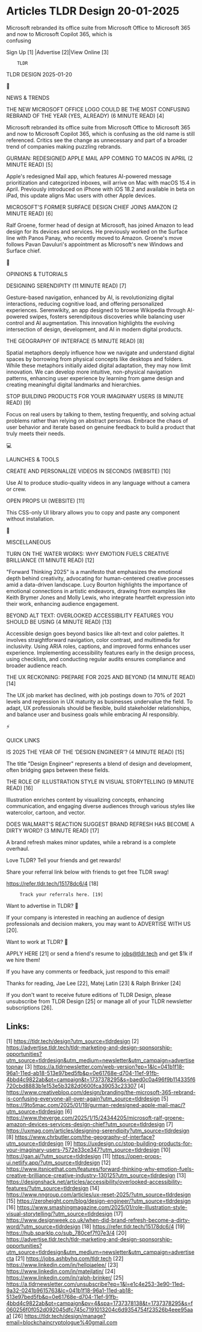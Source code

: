 # Articles TLDR Design 20-01-2025

Microsoft rebranded its office suite from Microsoft Office to
Microsoft 365 and now to Microsoft Copilot 365, which is
confusing ‌ ‌ ‌ ‌ ‌ ‌ ‌ ‌ ‌ ‌ ‌ ‌ ‌ ‌ ‌ ‌ ‌ ‌ ‌ ‌ ‌ ‌ ‌ ‌ ‌ ‌  ‌ ‌ ‌ ‌ ‌ ‌ ‌ ‌ ‌ ‌ ‌ ‌ ‌ ‌ ‌ ‌ ‌ ‌ ‌ ‌ ‌ ‌ ‌ ‌ ‌ ‌ 


 Sign Up [1] |Advertise [2]|View Online [3] 

		TLDR 

TLDR DESIGN 2025-01-20

📱 

NEWS & TRENDS

 THE NEW MICROSOFT OFFICE LOGO COULD BE THE MOST CONFUSING REBRAND OF
THE YEAR (YES, ALREADY) (6 MINUTE READ) [4] 

 Microsoft rebranded its office suite from Microsoft Office to
Microsoft 365 and now to Microsoft Copilot 365, which is confusing as
the old name is still referenced. Critics see the change as
unnecessary and part of a broader trend of companies making puzzling
rebrands. 

 GURMAN: REDESIGNED APPLE MAIL APP COMING TO MACOS IN APRIL (2 MINUTE
READ) [5] 

 Apple's redesigned Mail app, which features AI-powered message
prioritization and categorized inboxes, will arrive on Mac with macOS
15.4 in April. Previously introduced on iPhone with iOS 18.2 and
available in beta on iPad, this update aligns Mac users with other
Apple devices. 

 MICROSOFT'S FORMER SURFACE DESIGN CHIEF JOINS AMAZON (2 MINUTE READ)
[6] 

 Ralf Groene, former head of design at Microsoft, has joined Amazon to
lead design for its devices and services. He previously worked on the
Surface line with Panos Panay, who recently moved to Amazon. Groene's
move follows Pavan Davuluri's appointment as Microsoft's new Windows
and Surface chief. 

🚀 

OPINIONS & TUTORIALS

 DESIGNING SERENDIPITY (11 MINUTE READ) [7] 

 Gesture-based navigation, enhanced by AI, is revolutionizing digital
interactions, reducing cognitive load, and offering personalized
experiences. Serenwikity, an app designed to browse Wikipedia through
AI-powered swipes, fosters serendipitous discoveries while balancing
user control and AI augmentation. This innovation highlights the
evolving intersection of design, development, and AI in modern digital
products. 

 THE GEOGRAPHY OF INTERFACE (5 MINUTE READ) [8] 

 Spatial metaphors deeply influence how we navigate and understand
digital spaces by borrowing from physical concepts like desktops and
folders. While these metaphors initially aided digital adaptation,
they may now limit innovation. We can develop more intuitive,
non-physical navigation patterns, enhancing user experience by
learning from game design and creating meaningful digital landmarks
and hierarchies. 

 STOP BUILDING PRODUCTS FOR YOUR IMAGINARY USERS (8 MINUTE READ) [9] 

 Focus on real users by talking to them, testing frequently, and
solving actual problems rather than relying on abstract personas.
Embrace the chaos of user behavior and iterate based on genuine
feedback to build a product that truly meets their needs. 

💻 

LAUNCHES & TOOLS

 CREATE AND PERSONALIZE VIDEOS IN SECONDS (WEBSITE) [10] 

 Use AI to produce studio-quality videos in any language without a
camera or crew. 

 OPEN PROPS UI (WEBSITE) [11] 

 This CSS-only UI library allows you to copy and paste any component
without installation. 

🎁 

MISCELLANEOUS

 TURN ON THE WATER WORKS: WHY EMOTION FUELS CREATIVE BRILLIANCE (11
MINUTE READ) [12] 

 "Forward Thinking 2025" is a manifesto that emphasizes the emotional
depth behind creativity, advocating for human-centered creative
processes amid a data-driven landscape. Lucy Bourton highlights the
importance of emotional connections in artistic endeavors, drawing
from examples like Keith Brymer Jones and Molly Lewis, who integrate
heartfelt expression into their work, enhancing audience engagement. 

 BEYOND ALT TEXT: OVERLOOKED ACCESSIBILITY FEATURES YOU SHOULD BE
USING (4 MINUTE READ) [13] 

 Accessible design goes beyond basics like alt-text and color
palettes. It involves straightforward navigation, color contrast, and
multimedia for inclusivity. Using ARIA roles, captions, and improved
forms enhances user experience. Implementing accessibility features
early in the design process, using checklists, and conducting regular
audits ensures compliance and broader audience reach. 

 THE UX RECKONING: PREPARE FOR 2025 AND BEYOND (14 MINUTE READ) [14] 

 The UX job market has declined, with job postings down to 70% of 2021
levels and regression in UX maturity as businesses undervalue the
field. To adapt, UX professionals should be flexible, build
stakeholder relationships, and balance user and business goals while
embracing AI responsibly. 

⚡ 

QUICK LINKS

 IS 2025 THE YEAR OF THE ‘DESIGN ENGINEER'? (4 MINUTE READ) [15] 

 The title "Design Engineer" represents a blend of design and
development, often bridging gaps between these fields. 

 THE ROLE OF ILLUSTRATION STYLE IN VISUAL STORYTELLING (9 MINUTE READ)
[16] 

 Illustration enriches content by visualizing concepts, enhancing
communication, and engaging diverse audiences through various styles
like watercolor, cartoon, and vector. 

 DOES WALMART'S REACTION SUGGEST BRAND REFRESH HAS BECOME A DIRTY
WORD? (3 MINUTE READ) [17] 

 A brand refresh makes minor updates, while a rebrand is a complete
overhaul. 

Love TLDR? Tell your friends and get rewards!

 Share your referral link below with friends to get free TLDR swag! 

 https://refer.tldr.tech/15178dc6/4 [18] 

		 Track your referrals here. [19] 

Want to advertise in TLDR? 📰

 If your company is interested in reaching an audience of design
professionals and decision makers, you may want to ADVERTISE WITH US
[20]. 

Want to work at TLDR? 💼

 APPLY HERE [21] or send a friend's resume to jobs@tldr.tech and get
$1k if we hire them! 

 If you have any comments or feedback, just respond to this email! 

Thanks for reading, 
Jae Lee [22], Matej Latin [23] & Ralph Brinker [24] 

If you don't want to receive future editions of TLDR Design, please
unsubscribe from TLDR Design [25] or manage all of your TLDR
newsletter subscriptions [26]. 

 

Links:
------
[1] https://tldr.tech/design?utm_source=tldrdesign
[2] https://advertise.tldr.tech/tldr-marketing-and-design-sponsorship-opportunities?utm_source=tldrdesign&utm_medium=newsletter&utm_campaign=advertisetopnav
[3] https://a.tldrnewsletter.com/web-version?ep=1&lc=041b1f18-96a1-11ed-ab18-513e97bed5fb&p=0e61768e-d704-11ef-91fb-4bbd4c9822ab&pt=campaign&t=1737378295&s=baed0c0a496f9b114335f6720cbd8883b1e153e5b3282d0600fca39053c23307
[4] https://www.creativebloq.com/design/branding/the-microsoft-365-rebrand-is-confusing-everyone-all-over-again?utm_source=tldrdesign
[5] https://9to5mac.com/2025/01/19/gurman-redesigned-apple-mail-mac/?utm_source=tldrdesign
[6] https://www.theverge.com/2025/1/15/24344205/microsoft-ralf-groene-amazon-devices-services-design-chief?utm_source=tldrdesign
[7] https://uxmag.com/articles/designing-serendipity?utm_source=tldrdesign
[8] https://www.chrbutler.com/the-geography-of-interface?utm_source=tldrdesign
[9] https://uxdesign.cc/stop-building-products-for-your-imaginary-users-7572e33ce347?utm_source=tldrdesign
[10] https://gan.ai/?utm_source=tldrdesign
[11] https://open-props-ui.netlify.app/?utm_source=tldrdesign
[12] https://www.itsnicethat.com/features/forward-thinking-why-emotion-fuels-creative-brilliance-creative-industry-130125?utm_source=tldrdesign
[13] https://designshack.net/articles/accessibility/overlooked-accessibility-features/?utm_source=tldrdesign
[14] https://www.nngroup.com/articles/ux-reset-2025/?utm_source=tldrdesign
[15] https://zeroheight.com/blog/design-engineer/?utm_source=tldrdesign
[16] https://www.smashingmagazine.com/2025/01/role-illustration-style-visual-storytelling/?utm_source=tldrdesign
[17] https://www.designweek.co.uk/when-did-brand-refresh-become-a-dirty-word/?utm_source=tldrdesign
[18] https://refer.tldr.tech/15178dc6/4
[19] https://hub.sparklp.co/sub_780cef7f07e3/4
[20] https://advertise.tldr.tech/tldr-marketing-and-design-sponsorship-opportunities?utm_source=tldrdesign&utm_medium=newsletter&utm_campaign=advertisecta
[21] https://jobs.ashbyhq.com/tldr.tech
[22] https://www.linkedin.com/in/hellojaelee/
[23] https://www.linkedin.com/in/matejlatin/
[24] https://www.linkedin.com/in/ralph-brinker/
[25] https://a.tldrnewsletter.com/unsubscribe?ep=1&l=e1c4e253-3e90-11ed-9a32-0241b9615763&lc=041b1f18-96a1-11ed-ab18-513e97bed5fb&p=0e61768e-d704-11ef-91fb-4bbd4c9822ab&pt=campaign&pv=4&spa=1737378138&t=1737378295&s=f060256f0f052d092045dfc745c7191013204c6d9354754f23526b4eee95aaa1
[26] https://tldr.tech/design/manage?email=blockchaincryptologue%40gmail.com